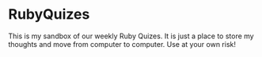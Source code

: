 RubyQuizes
==========
This is my sandbox of our weekly Ruby Quizes.  It is just a place to store my thoughts and move from computer to computer.  Use at your own risk!
